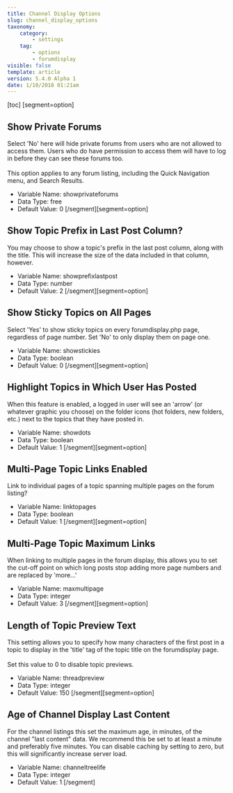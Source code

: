 ```yaml
---
title: Channel Display Options
slug: channel_display_options
taxonomy:
    category:
        - settings
    tag:
        - options
        - forumdisplay
visible: false
template: article
version: 5.4.0 Alpha 1
date: 1/10/2018 01:21am
---
```


[toc]
[segment=option]

## Show Private Forums
Select 'No' here will hide private forums from users who are not allowed to access them. Users who do have permission to access them will have to log in before they can see these forums too.<br />
<br />
This option applies to any forum listing, including the Quick Navigation menu, and Search Results.



- Variable Name: showprivateforums
- Data Type: free
- Default Value: 0
[/segment][segment=option]

## Show Topic Prefix in Last Post Column?
You may choose to show a topic's prefix in the last post column, along with the title. This will increase the size of the data included in that column, however.



- Variable Name: showprefixlastpost
- Data Type: number
- Default Value: 2
[/segment][segment=option]

## Show Sticky Topics on All Pages
Select 'Yes' to show sticky topics on every forumdisplay.php page, regardless of page number. Set 'No' to only display them on page one.



- Variable Name: showstickies
- Data Type: boolean
- Default Value: 0
[/segment][segment=option]

## Highlight Topics in Which User Has Posted
When this feature is enabled, a logged in user will see an 'arrow' (or whatever graphic you choose) on the folder icons (hot folders, new folders, etc.) next to the topics that they have posted in.



- Variable Name: showdots
- Data Type: boolean
- Default Value: 1
[/segment][segment=option]

## Multi-Page Topic Links Enabled
Link to individual pages of a topic spanning multiple pages on the forum listing?



- Variable Name: linktopages
- Data Type: boolean
- Default Value: 1
[/segment][segment=option]

## Multi-Page Topic Maximum Links
When linking to multiple pages in the forum display, this allows you to set the cut-off point on which long posts stop adding more page numbers and are replaced by 'more...'



- Variable Name: maxmultipage
- Data Type: integer
- Default Value: 3
[/segment][segment=option]

## Length of Topic Preview Text
This setting allows you to specify how many characters of the first post in a topic to display in the 'title' tag of the topic title on the forumdisplay page.<br />
<br />
Set this value to 0 to disable topic previews.



- Variable Name: threadpreview
- Data Type: integer
- Default Value: 150
[/segment][segment=option]

## Age of Channel Display Last Content
For the channel listings this set the maximum age, in minutes, of the channel "last content" data. We recommend this be set to at least a minute and preferably five minutes. You can disable caching by setting to zero, but this will significantly increase server load.



- Variable Name: channeltreelife
- Data Type: integer
- Default Value: 1
[/segment]